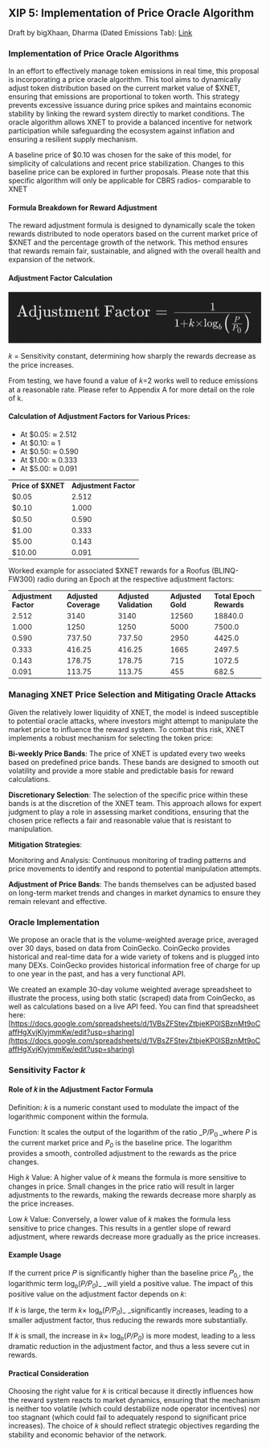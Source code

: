 ## XIP 5: Implementation of Price Oracle Algorithm 
Draft by bigXhaan, Dharma
(Dated Emissions Tab): [Link](https://docs.google.com/spreadsheets/d/1QnhjSzbC_d4xOC7K7oRFP27Tqjc062vKElTSBGyQTcQ/edit#gid=160862862)

### Implementation of Price Oracle Algorithms
In an effort to effectively manage token emissions in real time, this proposal is incorporating a price oracle algorithm. This tool aims to dynamically adjust token distribution based on the current market value of $XNET, ensuring that emissions are proportional to token worth. This strategy prevents excessive issuance during price spikes and maintains economic stability by linking the reward system directly to market conditions. The oracle algorithm allows XNET to provide a balanced incentive for network participation while safeguarding the ecosystem against inflation and ensuring a resilient supply mechanism.

A baseline price of $0.10 was chosen for the sake of this model, for simplicity of calculations and recent price stabilization. Changes to this baseline price can be explored in further proposals. Please note that this specific algorithm will only be applicable for CBRS radios- comparable to XNET

#### Formula Breakdown for Reward Adjustment
The reward adjustment formula is designed to dynamically scale the token rewards distributed to node operators based on the current market price of $XNET and the percentage growth of the network. This method ensures that rewards remain fair, sustainable, and aligned with the overall health and expansion of the network.

#### Adjustment Factor Calculation
![alt_text](assets/xip-5.png)

𝑘 = Sensitivity constant, determining how sharply the rewards decrease as the price increases. 

From testing, we have found a value of 𝑘=2 works well to reduce emissions at a reasonable rate. Please refer to Appendix A for more detail on the role of k.

#### Calculation of Adjustment Factors for Various Prices:
* At $0.05: ≈ 2.512
* At $0.10: ≈ 1
* At $0.50: ≈ 0.590
* At $1.00: ≈ 0.333
* At $5.00: ≈ 0.091

<table>
  <tr>
   <td><strong>Price of $XNET</strong></td>
   <td><strong>Adjustment Factor</strong></td>
  </tr>
  <tr>
   <td>$0.05</td>
   <td>2.512</td>
  </tr>
  <tr>
   <td>$0.10</td>
   <td>1.000</td>
  </tr>
  <tr>
   <td>$0.50</td>
   <td>0.590</td>
  </tr>
  <tr>
   <td>$1.00</td>
   <td>0.333</td>
  </tr>
  <tr>
   <td>$5.00</td>
   <td>0.143</td>
  </tr>
  <tr>
   <td>$10.00</td>
   <td>0.091</td>
  </tr>
</table>

Worked example for associated $XNET rewards for a Roofus (BLINQ-FW300) radio during an Epoch at the respective adjustment factors:  

<table>
  <tr>
   <td><strong>Adjustment Factor</strong></td>
   <td><strong>Adjusted Coverage</strong></td>
   <td><strong>Adjusted Validation</strong></td>
   <td><strong>Adjusted Gold</strong></td>
   <td><strong>Total Epoch Rewards</strong></td>
  </tr>
  <tr>
   <td>2.512</td>
   <td>3140</td>
   <td>3140</td>
   <td>12560</td>
   <td>18840.0</td>
  </tr>
  <tr>
   <td>1.000</td>
   <td>1250</td>
   <td>1250</td>
   <td>5000</td>
   <td>7500.0</td>
  </tr>
  <tr>
   <td>0.590</td>
   <td>737.50</td>
   <td>737.50</td>
   <td>2950</td>
   <td>4425.0</td>
  </tr>
  <tr>
   <td>0.333</td>
   <td>416.25</td>
   <td>416.25</td>
   <td>1665</td>
   <td>2497.5</td>
  </tr>
  <tr>
   <td>0.143</td>
   <td>178.75</td>
   <td>178.75</td>
   <td>715</td>
   <td>1072.5</td>
  </tr>
  <tr>
   <td>0.091</td>
   <td>113.75</td>
   <td>113.75</td>
   <td>455</td>
   <td>682.5</td>
  </tr>
</table>

### Managing XNET Price Selection and Mitigating Oracle Attacks
Given the relatively lower liquidity of XNET, the model is indeed susceptible to potential oracle attacks, where investors might attempt to manipulate the market price to influence the reward system. To combat this risk, XNET implements a robust mechanism for selecting the token price:

**Bi-weekly Price Bands**: The price of XNET is updated every two weeks based on predefined price bands. These bands are designed to smooth out volatility and provide a more stable and predictable basis for reward calculations.

**Discretionary Selection**: The selection of the specific price within these bands is at the discretion of the XNET team. This approach allows for expert judgment to play a role in assessing market conditions, ensuring that the chosen price reflects a fair and reasonable value that is resistant to manipulation.

**Mitigation Strategies**:

Monitoring and Analysis: Continuous monitoring of trading patterns and price movements to identify and respond to potential manipulation attempts.

**Adjustment of Price Bands**: The bands themselves can be adjusted based on long-term market trends and changes in market dynamics to ensure they remain relevant and effective.

### Oracle Implementation
We propose an oracle that is the volume-weighted average price, averaged over 30 days, based on data from CoinGecko. CoinGecko provides historical and real-time data for a wide variety of tokens and is plugged into many DEXs.  CoinGecko provides historical information free of charge for up to one year in the past, and has a very functional API. 

We created an example 30-day volume weighted average spreadsheet to illustrate the process, using both static (scraped) data from CoinGecko, as well as calculations based on a live API feed.  You can find that spreadsheet here: [https://docs.google.com/spreadsheets/d/1VBsZFStevZtbjeKP0lSBznMt9oCaffHgXvjKlyjmmKw/edit?usp=sharing](https://docs.google.com/spreadsheets/d/1VBsZFStevZtbjeKP0lSBznMt9oCaffHgXvjKlyjmmKw/edit?usp=sharing)

### Sensitivity Factor _k_
#### Role of 𝑘 in the Adjustment Factor Formula
Definition: 𝑘 is a numeric constant used to modulate the impact of the logarithmic component within the formula.

Function: It scales the output of the logarithm of the ratio _P/P<sub>0 </sub>_where _P_ is the current market price and _P<sub>0</sub>_ is the baseline price. The logarithm provides a smooth, controlled adjustment to the rewards as the price changes.

High 𝑘 Value: A higher value of 𝑘 means the formula is more sensitive to changes in price. Small changes in the price ratio will result in larger adjustments to the rewards, making the rewards decrease more sharply as the price increases.

Low 𝑘 Value: Conversely, a lower value of 𝑘 makes the formula less sensitive to price changes. This results in a gentler slope of reward adjustment, where rewards decrease more gradually as the price increases.

#### Example Usage
If the current price 𝑃 is significantly higher than the baseline price 𝑃<sub>0,</sub>, the logarithmic term log⁡<sub>𝑏</sub>(_P/P<sub>0</sub>_)_ _will yield a positive value. The impact of this positive value on the adjustment factor depends on 𝑘:

If 𝑘 is large, the term 𝑘× log⁡<sub>𝑏</sub>(_P/P<sub>0</sub>_)_ _significantly increases, leading to a smaller adjustment factor, thus reducing the rewards more substantially.

If 𝑘 is small, the increase in 𝑘× log⁡<sub>𝑏</sub>(_P/P<sub>0</sub>_) is more modest, leading to a less dramatic reduction in the adjustment factor, and thus a less severe cut in rewards.

#### Practical Consideration
Choosing the right value for 𝑘 is critical because it directly influences how the reward system reacts to market dynamics, ensuring that the mechanism is neither too volatile (which could destabilize node operator incentives) nor too stagnant (which could fail to adequately respond to significant price increases). The choice of 𝑘 should reflect strategic objectives regarding the stability and economic behavior of the network.
